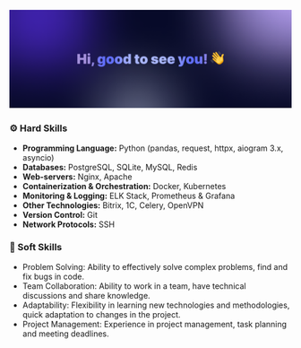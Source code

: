 ![alt text](https://github.com/Scientianor/Scientianor/blob/main/img/cover.png)
### ⚙️ Hard Skills
- **Programming Language:** Python (pandas, request, httpx, aiogram 3.x, asyncio)
- **Databases:** PostgreSQL, SQLite, MySQL, Redis
- **Web-servers:** Nginx, Apache
- **Containerization & Orchestration:** Docker, Kubernetes
- **Monitoring & Logging:** ELK Stack, Prometheus & Grafana
- **Other Technologies:** Bitrix, 1C, Celery, OpenVPN
- **Version Control:** Git
- **Network Protocols:** SSH

### 🧸 Soft Skills
- Problem Solving: Ability to effectively solve complex problems, find and fix bugs in code.
- Team Collaboration: Ability to work in a team, have technical discussions and share knowledge.
- Adaptability: Flexibility in learning new technologies and methodologies, quick adaptation to changes in the project.
- Project Management: Experience in project management, task planning and meeting deadlines.
